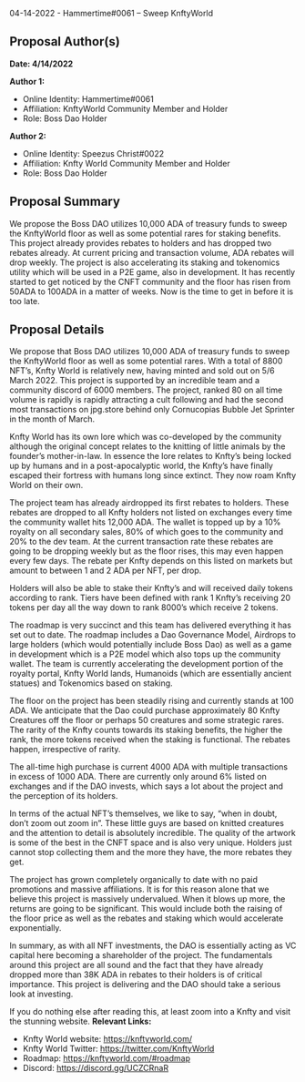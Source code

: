 04-14-2022 - Hammertime#0061 – Sweep KnftyWorld

## Proposal Author(s)

**Date: 4/14/2022**

**Author 1:**
* Online Identity: Hammertime#0061
* Affiliation: KnftyWorld Community Member and Holder
* Role: Boss Dao Holder

**Author 2:**
* Online Identity: Speezus Christ#0022
* Affiliation: Knfty World Community Member and Holder
* Role: Boss Dao Holder



## Proposal Summary

We propose the Boss DAO utilizes 10,000 ADA of treasury funds to sweep the KnftyWorld floor as well as some potential rares for staking benefits. This project already provides rebates to holders and has dropped two rebates already.  At current pricing and transaction volume, ADA rebates will drop weekly.  The project is also accelerating its staking and tokenomics utility which will be used in a P2E game, also in development.  It has recently started to get noticed by the CNFT community and the floor has risen from 50ADA to 100ADA in a matter of weeks.  Now is the time to get in before it is too late. 


## Proposal Details

We propose that Boss DAO utilizes 10,000 ADA of treasury funds to sweep the KnftyWorld floor as well as some potential rares. With a total of 8800 NFT’s, Knfty World is relatively new, having minted and sold out on 5/6 March 2022.  This project is supported by an incredible team and a community discord of 6000 members.  The project, ranked 80 on all time volume is rapidly is rapidly attracting a cult following and had the second most transactions on jpg.store behind only Cornucopias Bubble Jet Sprinter in the month of March.

Knfty World has its own lore which was co-developed by the community although the original concept relates to the knitting of little animals by the founder’s mother-in-law.  In essence the lore relates to Knfty’s being locked up by humans and in a post-apocalyptic world, the Knfty’s have finally escaped their fortress with humans long since extinct.  They now roam Knfty World on their own.

The project team has already airdropped its first rebates to holders.  These rebates are dropped to all Knfty holders not listed on exchanges every time the community wallet hits 12,000 ADA.  The wallet is topped up by a 10% royalty on all secondary sales, 80% of which goes to the community and 20% to the dev team.  At the current transaction rate these rebates are going to be dropping weekly but as the floor rises, this may even happen every few days.  The rebate per Knfty depends on this listed on markets but amount to between 1 and 2 ADA per NFT, per drop.

Holders will also be able to stake their Knfty’s and will received daily tokens according to rank.  Tiers have been defined with rank 1 Knfty’s receiving 20 tokens per day all the way down to rank 8000’s which receive 2 tokens.

The roadmap is very succinct and this team has delivered everything it has set out to date.  The roadmap includes a Dao Governance Model, Airdrops to large holders (which would potentially include Boss Dao) as well as a game in development which is a P2E model which also tops up the community wallet.
The team is currently accelerating the development portion of the royalty portal, Knfty World lands, Humanoids (which are essentially ancient statues) and Tokenomics based on staking.

The floor on the project has been steadily rising and currently stands at 100 ADA.  We anticipate that the Dao could purchase approximately 80 Knfty Creatures off the floor or perhaps 50 creatures and some strategic rares.  The rarity of the Knfty counts towards its staking benefits, the higher the rank, the more tokens received when the staking is functional.  The rebates happen, irrespective of rarity. 

The all-time high purchase is current 4000 ADA with multiple transactions in excess of 1000 ADA.  There are currently only around 6% listed on exchanges and if the DAO invests, which says a lot about the project and the perception of its holders.

In terms of the actual NFT’s themselves, we like to say, “when in doubt, don’t zoom out zoom in”.  These little guys are based on knitted creatures and the attention to detail is absolutely incredible.  The quality of the artwork is some of the best in the CNFT space and is also very unique.  Holders just cannot stop collecting them and the more they have, the more rebates they get.

The project has grown completely organically to date with no paid promotions and massive affiliations.  It is for this reason alone that we believe this project is massively undervalued.  When it blows up more, the returns are going to be significant.  This would include both the raising of the floor price as well as the rebates and staking which would accelerate exponentially.

In summary, as with all NFT investments, the DAO is essentially acting as VC capital here becoming a shareholder of the project.  The fundamentals around this project are all sound and the fact that they have already dropped more than 38K ADA in rebates to their holders is of critical importance.  This project is delivering and the DAO should take a serious look at investing.

If you do nothing else after reading this, at least zoom into a Knfty and visit the stunning website.
**Relevant Links:**
- Knfty World website: https://knftyworld.com/
- Knfty World Twitter: https://twitter.com/KnftyWorld
- Roadmap: https://knftyworld.com/#roadmap
- Discord: https://discord.gg/UCZCRnaR
